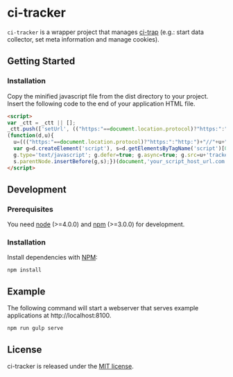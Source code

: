 # ci-tracker

`ci-tracker` is a wrapper project that manages [ci-trap][github/ci-trap] (e.g.:
start data collector, set meta information and manage cookies).

## Getting Started

### Installation

Copy the minified javascript file from the dist directory to your project.
Insert the following code to the end of your application HTML file.

```html
<script>
var _ctt = _ctt || [];
_ctt.push(['setUrl', (("https:"==document.location.protocol)?"https:":"http:")+'your_sink.com']);
(function(d,u){
  u=((("https:"==document.location.protocol)?"https:":"http:")+"//"+u+"/");
  var g=d.createElement('script'), s=d.getElementsByTagName('script')[0];
  g.type='text/javascript'; g.defer=true; g.async=true; g.src=u+'tracker.min.js';
  s.parentNode.insertBefore(g,s);})(document,'your_script_host_url.com');
</script>
```

## Development

### Prerequisites

You need [node](https://nodejs.org) (>=4.0.0) and [npm](https://www.npmjs.com)
(>=3.0.0) for development.

### Installation

Install dependencies with [NPM](https://www.npmjs.org):
```
npm install
```

## Example

The following command will start a webserver that serves example applications
at http://localhost:8100.
```
npm run gulp serve
```

## License

ci-tracker is released under the
[MIT license](https://github.com/cursorinsight/ci-tracker/blob/master/LICENSE.md).

[github/ci-trap]: https://github.com/cursorinsight/ci-trap
